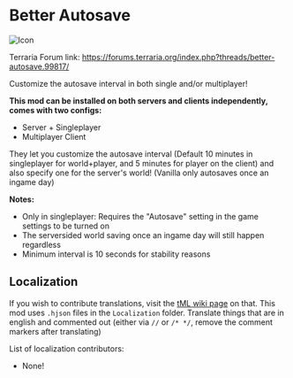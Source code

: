 # Better Autosave

![Icon](https://raw.githubusercontent.com/direwolf420/BetterAutosave/main/icon.png)

Terraria Forum link: https://forums.terraria.org/index.php?threads/better-autosave.99817/

Customize the autosave interval in both single and/or multiplayer!

**This mod can be installed on both servers and clients independently, comes with two configs:**
* Server + Singleplayer
* Multiplayer Client

They let you customize the autosave interval (Default 10 minutes in singleplayer for world+player, and 5 minutes for player on the client) and also specify one for the server's world! (Vanilla only autosaves once an ingame day)

**Notes:**
* Only in singleplayer: Requires the "Autosave" setting in the game settings to be turned on
* The serversided world saving once an ingame day will still happen regardless
* Minimum interval is 10 seconds for stability reasons

## Localization
If you wish to contribute translations, visit the [tML wiki page](https://github.com/tModLoader/tModLoader/wiki/Localization) on that.
This mod uses `.hjson` files in the `Localization` folder.
Translate things that are in english and commented out (either via `//` or `/* */`, remove the comment markers after translating)

List of localization contributors:
* None!
